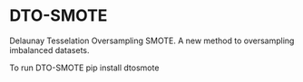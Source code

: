 # DTO-SMOTE
Delaunay Tesselation Oversampling SMOTE.
A new method to oversampling imbalanced datasets.

To run DTO-SMOTE
pip install dtosmote





